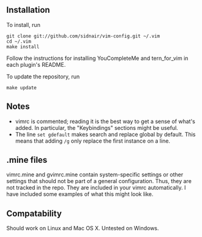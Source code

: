 Installation
------------

To install, run

    git clone git://github.com/sidnair/vim-config.git ~/.vim
    cd ~/.vim
    make install

Follow the instructions for installing YouCompleteMe and tern\_for\_vim in each
plugin's README.

To update the repository, run

    make update

Notes
------------
- vimrc is commented; reading it is the best way to get a sense of what's added.
  In particular, the "Keybindings" sections might be useful.
- The line `set gdefault` makes search and replace global by default. This means
  that adding `/g` only replace the first instance on a line.

.mine files
------------

vimrc.mine and gvimrc.mine contain system-specific settings or other settings
that should not be part of a general configuration. Thus, they are not tracked
in the repo. They are included in your vimrc automatically. I have included some
examples of what this might look like.

Compatability
------------

Should work on Linux and Mac OS X. Untested on Windows.
